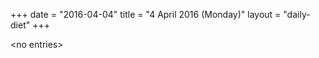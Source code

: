 +++
date = "2016-04-04"
title = "4 April 2016 (Monday)"
layout = "daily-diet"
+++

<p>&lt;no entries&gt;</p>